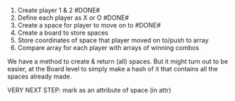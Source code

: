 1. Create player 1 & 2 #DONE#
2. Define each player as X or O #DONE#
3. Create a space for player to move on to #DONE#
4. Create a board to store spaces
5. Store coordinates of space that player moved on to/push to array
6. Compare array for each player with arrays of winning combos

We have a method to create & return (all) spaces. But it might turn out to be easier, at the Board level to simply make a hash of it that contains all the spaces already made.

VERY NEXT STEP: mark as an attribute of space (in attr)
